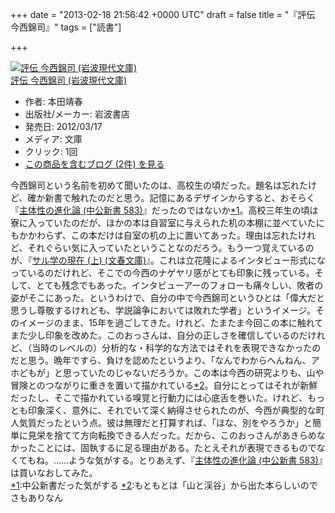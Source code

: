 
+++
date = "2013-02-18 21:56:42 +0000 UTC"
draft = false
title = "『評伝 今西錦司』"
tags = ["読書"]

+++
<div class="hatena-asin-detail"><a href="http://www.amazon.co.jp/exec/obidos/ASIN/4006032382/bestylesnet-22/"><img src="http://ecx.images-amazon.com/images/I/41%2BqPecU%2BoL._SL160_.jpg" class="hatena-asin-detail-image" alt="評伝 今西錦司 (岩波現代文庫)" title="評伝 今西錦司 (岩波現代文庫)"/></a><div class="hatena-asin-detail-info"><a href="http://www.amazon.co.jp/exec/obidos/ASIN/4006032382/bestylesnet-22/">評伝 今西錦司 (岩波現代文庫)</a><ul><li><span class="hatena-asin-detail-label">作者:</span> 本田靖春</li><li><span class="hatena-asin-detail-label">出版社/メーカー:</span> 岩波書店</li><li><span class="hatena-asin-detail-label">発売日:</span> 2012/03/17</li><li><span class="hatena-asin-detail-label">メディア:</span> 文庫</li><li> <span class="hatena-asin-detail-label">クリック</span>: 1回</li><li><a href="http://d.hatena.ne.jp/asin/4006032382/bestylesnet-22" target="_blank">この商品を含むブログ (2件) を見る</a></li></ul></div><div class="hatena-asin-detail-foot"></div></div>今西錦司という名前を初めて聞いたのは、高校生の頃だった。題名は忘れたけど、確か新書で触れたのだと思う。記憶にあるデザインからすると、おそらく『<a href="http://d.hatena.ne.jp/asin/412100583X/bestylesnet-22">主体性の進化論 (中公新書 583)</a>』だったのではないか<a href="#f1" name="fn1" title="中公新書だった気がする">*1</a>。高校三年生の頃は寮に入っていたのだが、ほかの本は自習室に与えられた机の本棚に並べていたにもかかわらず、この本だけは自室の机の上に置いてあった。理由は忘れたけれど、それぐらい気に入っていたということなのだろう。もう一つ覚えているのが、『<a href="http://d.hatena.ne.jp/asin/4167330067/bestylesnet-22">サル学の現在 (上) (文春文庫)</a>』。これは立花隆によるインタビュー形式になっているのだけれど、そこでの今西のナゲヤリ感がとても印象に残っている。そして、とても残念でもあった。インタビューアーのフォローも痛々しい、敗者の姿がそこにあった。というわけで、自分の中で今西錦司というひとは「偉大だと思うし尊敬するけれども、学説論争においては敗れた学者」というイメージ。そのイメージのまま、15年を過ごしてきた。けれど、たまたま今回この本に触れてまた少し印象を改めた。このおっさんは、自分の正しさを確信しているのだけれど、（当時のレベルの）分析的な・科学的な方法ではそれを表現できなかったのだと思う。晩年ですら、負けを認めたというより、「なんでわからへんねん、アホどもが」と思っていたのじゃないだろうか。この本は今西の研究よりも、山や冒険とのつながりに重きを置いて描かれている<a href="#f2" name="fn2" title="もともとは「山と渓谷」から出た本らしいのでさもありなん">*2</a>。自分にとってはそれが新鮮だったし、そこで描かれている嗅覚と行動力には心底舌を巻いた。けれど、もっとも印象深く、意外に、それでいて深く納得させられたのが、今西が典型的な町人気質だったという点。彼は無理だと打算すれば、「ほな、別をやろうか」と簡単に見栄を捨てて方向転換できる人だった。だから、このおっさんがあきらめなかったことには、固執するに足る理由がある。たとえそれが表現できるものでなくてもね。……ような気がする。とりあえず、『<a href="http://d.hatena.ne.jp/asin/412100583X/bestylesnet-22">主体性の進化論 (中公新書 583)</a>』は買いなおしてみた。
<div class="footnote">
<a href="#fn1" name="f1" class="footnote-number">*1</a><span class="footnote-delimiter">:</span><span class="footnote-text">中公新書だった気がする</span>
<a href="#fn2" name="f2" class="footnote-number">*2</a><span class="footnote-delimiter">:</span><span class="footnote-text">もともとは「山と渓谷」から出た本らしいのでさもありなん</span>
</div>

